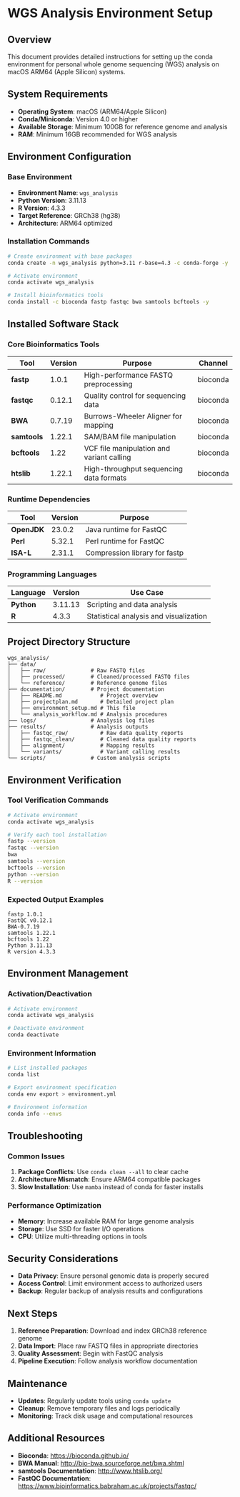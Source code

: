 # WGS Analysis Environment Setup

## Overview
This document provides detailed instructions for setting up the conda environment for personal whole genome sequencing (WGS) analysis on macOS ARM64 (Apple Silicon) systems.

## System Requirements
- **Operating System**: macOS (ARM64/Apple Silicon)
- **Conda/Miniconda**: Version 4.0 or higher
- **Available Storage**: Minimum 100GB for reference genome and analysis
- **RAM**: Minimum 16GB recommended for WGS analysis

## Environment Configuration

### Base Environment
- **Environment Name**: `wgs_analysis`
- **Python Version**: 3.11.13
- **R Version**: 4.3.3
- **Target Reference**: GRCh38 (hg38)
- **Architecture**: ARM64 optimized

### Installation Commands
```bash
# Create environment with base packages
conda create -n wgs_analysis python=3.11 r-base=4.3 -c conda-forge -y

# Activate environment
conda activate wgs_analysis

# Install bioinformatics tools
conda install -c bioconda fastp fastqc bwa samtools bcftools -y
```

## Installed Software Stack

### Core Bioinformatics Tools
| Tool | Version | Purpose | Channel |
|------|---------|---------|---------|
| **fastp** | 1.0.1 | High-performance FASTQ preprocessing | bioconda |
| **fastqc** | 0.12.1 | Quality control for sequencing data | bioconda |
| **BWA** | 0.7.19 | Burrows-Wheeler Aligner for mapping | bioconda |
| **samtools** | 1.22.1 | SAM/BAM file manipulation | bioconda |
| **bcftools** | 1.22 | VCF file manipulation and variant calling | bioconda |
| **htslib** | 1.22.1 | High-throughput sequencing data formats | bioconda |

### Runtime Dependencies
| Tool | Version | Purpose |
|------|---------|---------|
| **OpenJDK** | 23.0.2 | Java runtime for FastQC |
| **Perl** | 5.32.1 | Perl runtime for FastQC |
| **ISA-L** | 2.31.1 | Compression library for fastp |

### Programming Languages
| Language | Version | Use Case |
|----------|---------|----------|
| **Python** | 3.11.13 | Scripting and data analysis |
| **R** | 4.3.3 | Statistical analysis and visualization |

## Project Directory Structure
```
wgs_analysis/
├── data/
│   ├── raw/              # Raw FASTQ files
│   ├── processed/        # Cleaned/processed FASTQ files
│   └── reference/        # Reference genome files
├── documentation/        # Project documentation
│   ├── README.md            # Project overview
│   ├── projectplan.md       # Detailed project plan
│   ├── environment_setup.md # This file
│   └── analysis_workflow.md # Analysis procedures
├── logs/                 # Analysis log files
├── results/              # Analysis outputs
│   ├── fastqc_raw/          # Raw data quality reports
│   ├── fastqc_clean/        # Cleaned data quality reports
│   ├── alignment/           # Mapping results
│   └── variants/            # Variant calling results
└── scripts/              # Custom analysis scripts
```

## Environment Verification

### Tool Verification Commands
```bash
# Activate environment
conda activate wgs_analysis

# Verify each tool installation
fastp --version
fastqc --version
bwa
samtools --version
bcftools --version
python --version
R --version
```

### Expected Output Examples
```
fastp 1.0.1
FastQC v0.12.1
BWA-0.7.19
samtools 1.22.1
bcftools 1.22
Python 3.11.13
R version 4.3.3
```

## Environment Management

### Activation/Deactivation
```bash
# Activate environment
conda activate wgs_analysis

# Deactivate environment
conda deactivate
```

### Environment Information
```bash
# List installed packages
conda list

# Export environment specification
conda env export > environment.yml

# Environment information
conda info --envs
```

## Troubleshooting

### Common Issues
1. **Package Conflicts**: Use `conda clean --all` to clear cache
2. **Architecture Mismatch**: Ensure ARM64 compatible packages
3. **Slow Installation**: Use `mamba` instead of conda for faster installs

### Performance Optimization
- **Memory**: Increase available RAM for large genome analysis
- **Storage**: Use SSD for faster I/O operations
- **CPU**: Utilize multi-threading options in tools

## Security Considerations
- **Data Privacy**: Ensure personal genomic data is properly secured
- **Access Control**: Limit environment access to authorized users
- **Backup**: Regular backup of analysis results and configurations

## Next Steps
1. **Reference Preparation**: Download and index GRCh38 reference genome
2. **Data Import**: Place raw FASTQ files in appropriate directories
3. **Quality Assessment**: Begin with FastQC analysis
4. **Pipeline Execution**: Follow analysis workflow documentation

## Maintenance
- **Updates**: Regularly update tools using `conda update`
- **Cleanup**: Remove temporary files and logs periodically
- **Monitoring**: Track disk usage and computational resources

## Additional Resources
- **Bioconda**: https://bioconda.github.io/
- **BWA Manual**: http://bio-bwa.sourceforge.net/bwa.shtml
- **samtools Documentation**: http://www.htslib.org/
- **FastQC Documentation**: https://www.bioinformatics.babraham.ac.uk/projects/fastqc/